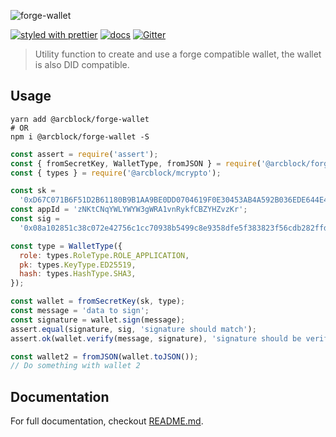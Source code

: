 ![forge-wallet](https://www.arcblock.io/.netlify/functions/badge/?text=forge-wallet)

[![styled with prettier](https://img.shields.io/badge/styled_with-prettier-ff69b4.svg)](https://github.com/prettier/prettier)
[![docs](https://img.shields.io/badge/powered%20by-arcblock-green.svg)](https://docs.arcblock.io)
[![Gitter](https://badges.gitter.im/ArcBlock/community.svg)](https://gitter.im/ArcBlock/community?utm_source=badge&utm_medium=badge&utm_campaign=pr-badge)

> Utility function to create and use a forge compatible wallet, the wallet is also DID compatible.


## Usage

```shell
yarn add @arcblock/forge-wallet
# OR
npm i @arcblock/forge-wallet -S
```

```javascript
const assert = require('assert');
const { fromSecretKey, WalletType, fromJSON } = require('@arcblock/forge-wallet');
const { types } = require('@arcblock/mcrypto');

const sk =
  '0xD67C071B6F51D2B61180B9B1AA9BE0DD0704619F0E30453AB4A592B036EDE644E4852B7091317E3622068E62A5127D1FB0D4AE2FC50213295E10652D2F0ABFC7';
const appId = 'zNKtCNqYWLYWYW3gWRA1vnRykfCBZYHZvzKr';
const sig =
  '0x08a102851c38c072e42756c1cc70938b5499c8e9358dfe5f383823f56cdb282ffda60fcd581a02c6c673069e5afc0bf09abbe3639b61b84d64fd58ef9f083003';

const type = WalletType({
  role: types.RoleType.ROLE_APPLICATION,
  pk: types.KeyType.ED25519,
  hash: types.HashType.SHA3,
});

const wallet = fromSecretKey(sk, type);
const message = 'data to sign';
const signature = wallet.sign(message);
assert.equal(signature, sig, 'signature should match');
assert.ok(wallet.verify(message, signature), 'signature should be verified');

const wallet2 = fromJSON(wallet.toJSON());
// Do something with wallet 2
```


## Documentation

For full documentation, checkout [README.md](./docs/README.md).

